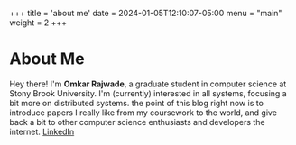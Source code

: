 +++
title = 'about me'
date = 2024-01-05T12:10:07-05:00
menu = "main"
weight = 2
+++


# About Me

Hey there! I'm **Omkar Rajwade**, a graduate student in computer science at Stony Brook University.  I'm (currently) interested in all systems, focusing a bit more on distributed systems. the point of this blog right now is to introduce papers I really like from my coursework to the world, and give back a bit to other computer science enthusiasts and developers the internet.
 [LinkedIn](https://www.linkedin.com/in/omkar-rajwade) 


